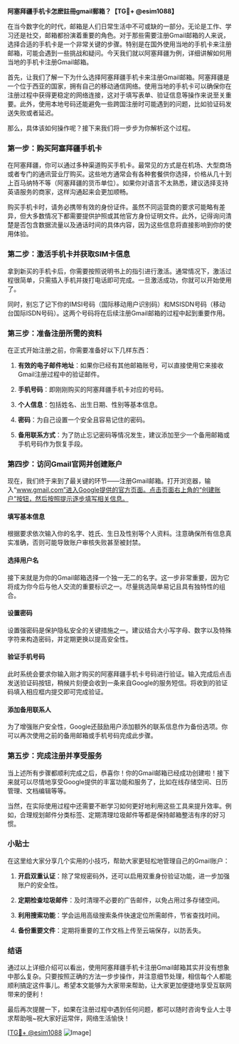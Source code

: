 **阿塞拜疆手机卡怎麽註冊gmail郵箱？【TG💪+ @esim1088】**

在当今数字化的时代，邮箱是人们日常生活中不可或缺的一部分。无论是工作、学习还是社交，邮箱都扮演着重要的角色。对于那些需要注册Gmail邮箱的人来说，选择合适的手机卡是一个非常关键的步骤。特别是在国外使用当地的手机卡来注册邮箱，可能会遇到一些挑战和疑问。今天我们就以阿塞拜疆为例，详细讲解如何用当地的手机卡注册Gmail邮箱。

首先，让我们了解一下为什么选择阿塞拜疆手机卡来注册Gmail邮箱。阿塞拜疆是一个位于西亚的国家，拥有自己的移动通信网络。使用当地的手机卡可以确保你在注册过程中获得更稳定的网络连接，这对于填写表单、验证信息等操作来说至关重要。此外，使用本地号码还能避免一些跨国注册时可能遇到的问题，比如验证码发送失败或者延迟。

那么，具体该如何操作呢？接下来我们将一步步为你解析这个过程。

### **第一步：购买阿塞拜疆手机卡**

在阿塞拜疆，你可以通过多种渠道购买手机卡。最常见的方式是在机场、大型商场或者专门的通讯营业厅购买。这些地方通常会有各种套餐供你选择，价格从几十到上百马纳特不等（阿塞拜疆的货币单位）。如果你对语言不太熟悉，建议选择支持英语服务的商家，这样沟通起来会更加顺畅。

购买手机卡时，请务必携带有效的身份证件。虽然不同运营商的要求可能略有差异，但大多数情况下都需要提供护照或其他官方身份证明文件。此外，记得询问清楚是否包含数据流量以及通话时间的具体内容，因为这些信息将直接影响到你的使用体验。

### **第二步：激活手机卡并获取SIM卡信息**

拿到新买的手机卡后，你需要按照说明书上的指引进行激活。通常情况下，激活过程很简单，只需插入手机并拨打电话即可完成。一旦激活成功，你就可以开始使用了。

同时，别忘了记下你的IMSI号码（国际移动用户识别码）和MSISDN号码（移动台国际ISDN号码）。这两个号码将在后续注册Gmail邮箱的过程中起到重要作用。

### **第三步：准备注册所需的资料**

在正式开始注册之前，你需要准备好以下几样东西：

1. **有效的电子邮件地址**：如果你已经有其他邮箱账号，可以直接使用它来接收Gmail注册过程中的验证邮件。
   
2. **手机号码**：即刚刚购买的阿塞拜疆手机卡对应的号码。

3. **个人信息**：包括姓名、出生日期、性别等基本信息。

4. **密码**：为自己设置一个安全且容易记住的密码。

5. **备用联系方式**：为了防止忘记密码等情况发生，建议添加至少一个备用邮箱或手机号码作为恢复手段。

### **第四步：访问Gmail官网并创建账户**

现在，我们终于来到了最关键的环节——注册Gmail邮箱。打开浏览器，输入“www.gmail.com”进入Google提供的官方页面。点击页面右上角的“创建账户”按钮，然后按照提示逐步填写相关信息。

#### **填写基本信息**
根据要求依次输入你的名字、姓氏、生日及性别等个人资料。注意确保所有信息真实准确，否则可能导致账户审核失败甚至被封禁。

#### **选择用户名**
接下来就是为你的Gmail邮箱选择一个独一无二的名字。这一步非常重要，因为它将成为你今后与他人交流的重要标识之一。尽量挑选简单易记且具有独特性的组合。

#### **设置密码**
设置强密码是保护隐私安全的关键措施之一。建议结合大小写字母、数字以及特殊字符来构造密码，并定期更换以提高安全性。

#### **验证手机号码**
此时系统会要求你输入刚才购买的阿塞拜疆手机卡号码进行验证。输入完成后点击发送验证码按钮，稍候片刻便会收到一条来自Google的服务短信。将收到的验证码填入相应框内提交即可完成验证。

#### **添加备用联系人**
为了增强账户安全性，Google还鼓励用户添加额外的联系信息作为备份选项。你可以再次使用之前的备用邮箱或手机号码完成此步骤。

### **第五步：完成注册并享受服务**

当上述所有步骤都顺利完成之后，恭喜你！你的Gmail邮箱已经成功创建啦！接下来就可以尽情地享受Google提供的丰富功能和服务了，比如在线存储空间、日历管理、文档编辑等等。

当然，在实际使用过程中还需要不断学习如何更好地利用这些工具来提升效率。例如，合理规划邮件分类标签、定期清理垃圾邮件等都是保持邮箱整洁有序的好习惯。

### **小贴士**

在这里给大家分享几个实用的小技巧，帮助大家更轻松地管理自己的Gmail账户：

1. **开启双重认证**：除了常规密码外，还可以启用双重身份验证功能，进一步加强账户的安全性。
   
2. **定期检查垃圾邮件**：及时清理不必要的广告邮件，以免占用过多存储空间。
   
3. **利用搜索功能**：学会运用高级搜索条件快速定位所需邮件，节省查找时间。

4. **备份重要文件**：定期将重要的工作文档上传至云端保存，以防丢失。

### **结语**

通过以上详细介绍可以看出，使用阿塞拜疆手机卡注册Gmail邮箱其实并没有想象中那么复杂。只要按照正确的方法一步步操作，并注意细节处理，相信每个人都能顺利搞定这件事儿。希望本文能够为大家带来帮助，让大家更加便捷地享受互联网带来的便利！

最后再次提醒一下，如果在注册过程中遇到任何问题，都可以随时咨询专业人士寻求帮助哦~祝大家好运常伴，网络生活愉快！

[[TG💪+ @esim1088](https://t.me/s/esim1088) ![Image](https://i.postimg.cc/4NQfJmqS/Snipaste-2025-05-13-00-14-12.png)]